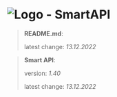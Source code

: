 # ![Logo](https://cdn.minevalley.eu/branding/logo_64px_cropped.png) - SmartAPI

> **README.md**:
>
> latest change: _13.12.2022_

> **Smart API**:
>
> version: _1.40_
>
> latest change: _13.12.2022_
